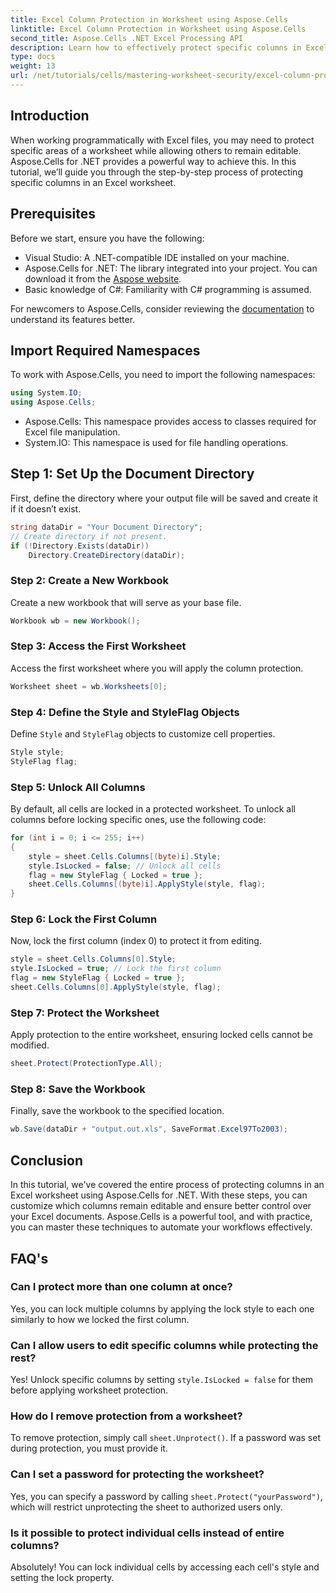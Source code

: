 ```yaml
---
title: Excel Column Protection in Worksheet using Aspose.Cells
linktitle: Excel Column Protection in Worksheet using Aspose.Cells
second_title: Aspose.Cells .NET Excel Processing API
description: Learn how to effectively protect specific columns in Excel worksheets using Aspose.Cells for .NET. This step-by-step tutorial covers everything from setting up your environment to saving your protected Excel files.
type: docs
weight: 13
url: /net/tutorials/cells/mastering-worksheet-security/excel-column-protection/
---
```

## Introduction

When working programmatically with Excel files, you may need to protect specific areas of a worksheet while allowing others to remain editable. Aspose.Cells for .NET provides a powerful way to achieve this. In this tutorial, we’ll guide you through the step-by-step process of protecting specific columns in an Excel worksheet.

## Prerequisites
Before we start, ensure you have the following:
- Visual Studio: A .NET-compatible IDE installed on your machine.
- Aspose.Cells for .NET: The library integrated into your project. You can download it from the [Aspose website](https://releases.aspose.com/cells/net/).
- Basic knowledge of C#: Familiarity with C# programming is assumed.

For newcomers to Aspose.Cells, consider reviewing the [documentation](https://reference.aspose.com/cells/net/) to understand its features better.

## Import Required Namespaces
To work with Aspose.Cells, you need to import the following namespaces:

```csharp
using System.IO;
using Aspose.Cells;
```
- Aspose.Cells: This namespace provides access to classes required for Excel file manipulation.
- System.IO: This namespace is used for file handling operations.

## Step 1: Set Up the Document Directory

First, define the directory where your output file will be saved and create it if it doesn’t exist.

```csharp
string dataDir = "Your Document Directory";
// Create directory if not present.
if (!Directory.Exists(dataDir))
    Directory.CreateDirectory(dataDir);
```

### Step 2: Create a New Workbook
Create a new workbook that will serve as your base file.

```csharp
Workbook wb = new Workbook();
```

### Step 3: Access the First Worksheet
Access the first worksheet where you will apply the column protection.

```csharp
Worksheet sheet = wb.Worksheets[0];
```

### Step 4: Define the Style and StyleFlag Objects
Define `Style` and `StyleFlag` objects to customize cell properties.

```csharp
Style style;
StyleFlag flag;
```

### Step 5: Unlock All Columns
By default, all cells are locked in a protected worksheet. To unlock all columns before locking specific ones, use the following code:

```csharp
for (int i = 0; i <= 255; i++)
{
    style = sheet.Cells.Columns[(byte)i].Style;
    style.IsLocked = false; // Unlock all cells
    flag = new StyleFlag { Locked = true };
    sheet.Cells.Columns[(byte)i].ApplyStyle(style, flag);
}
```

### Step 6: Lock the First Column
Now, lock the first column (index 0) to protect it from editing.

```csharp
style = sheet.Cells.Columns[0].Style;
style.IsLocked = true; // Lock the first column
flag = new StyleFlag { Locked = true };
sheet.Cells.Columns[0].ApplyStyle(style, flag);
```

### Step 7: Protect the Worksheet
Apply protection to the entire worksheet, ensuring locked cells cannot be modified.

```csharp
sheet.Protect(ProtectionType.All);
```

### Step 8: Save the Workbook
Finally, save the workbook to the specified location.

```csharp
wb.Save(dataDir + "output.out.xls", SaveFormat.Excel97To2003);
```

## Conclusion
In this tutorial, we've covered the entire process of protecting columns in an Excel worksheet using Aspose.Cells for .NET. With these steps, you can customize which columns remain editable and ensure better control over your Excel documents. Aspose.Cells is a powerful tool, and with practice, you can master these techniques to automate your workflows effectively.

## FAQ's

### Can I protect more than one column at once?
Yes, you can lock multiple columns by applying the lock style to each one similarly to how we locked the first column.

### Can I allow users to edit specific columns while protecting the rest?
Yes! Unlock specific columns by setting `style.IsLocked = false` for them before applying worksheet protection.

### How do I remove protection from a worksheet?
To remove protection, simply call `sheet.Unprotect()`. If a password was set during protection, you must provide it.

### Can I set a password for protecting the worksheet?
Yes, you can specify a password by calling `sheet.Protect("yourPassword")`, which will restrict unprotecting the sheet to authorized users only.

### Is it possible to protect individual cells instead of entire columns?
Absolutely! You can lock individual cells by accessing each cell's style and setting the lock property.

